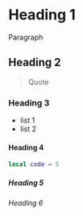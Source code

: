 # Heading 1
Paragraph

## Heading 2
> Quote

### Heading 3
* list 1
* list 2

#### Heading 4
```lua
local code = 5
```

##### Heading 5

###### Heading 6
